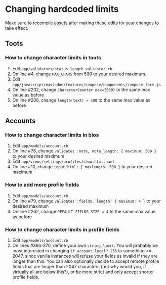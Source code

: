 # Changing hardcoded limits

Make sure to recompile assets after making these edits for your changes to take effect. 

## Toots

### How to change character limits in toots

1. Edit `app/validators/status_length_validator.rb`
2. On line #4, change `MAX_CHARS` from 500 to your desired maximum.
3. Edit `app/javascript/mastodon/features/compose/components/compose_form.js`
4. On line #202, change `CharacterCounter max={500}` to the same max value as before
5. On line #206, change `length(text) > 500` to the same max value as before

## Accounts

### How to change character limits in bios

1. Edit `app/models/account.rb`
2. On line #78, change `validates :note, note_length: { maximum: 500 }` to your desired maximum
3. Edit `app/views/settings/profiles/show.html.haml`
4. On line #10, change `input_html: { maxlength: 500 }` to your desired maximum

### How to add more profile fields

1. Edit `app/models/account.rb`
2. On line #79, change `validates :fields, length: { maximum: 4 }` to your desired maximum
3. On line #262, change `DEFAULT_FIELDS_SIZE = 4` to the same max value as before

### How to change character limits in profile fields

1. Edit `app/models/account.rb`
2. On lines #366-370, define your own `string_limit`. You will probably be most interested in changing `if account.local? 255` to something <= 2047, since vanilla instances will refuse your fields as invalid if they are longer than this. You can also optionally decide to accept remote profile fields that are longer than 2047 characters (but why would you, if virtually all are below this?), or be more strict and only accept shorter profile fields.
